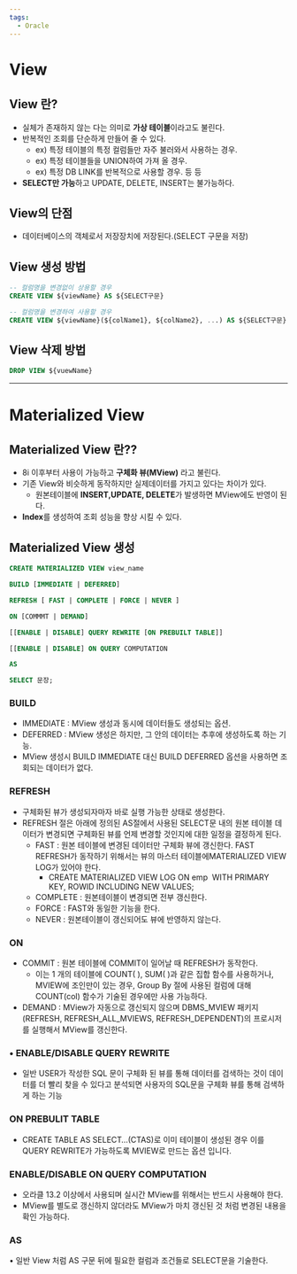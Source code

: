 ```yaml
---
tags:
  - Oracle
---
```

# View

## View 란?
- 실체가 존재하지 않는 다는 의미로 **가상 테이블**이라고도 불린다.
- 반복적인 조회를 단순하게 만들어 줄 수 있다.
	- ex) 특정 테이블의 특정 컬럼들만 자주 불러와서 사용하는 경우.
	- ex) 특정 테이블들을 UNION하여 가져 올 경우.
	- ex) 특정 DB LINK를 반복적으로 사용할 경우. 등 등
- **SELECT만 가능**하고 UPDATE, DELETE, INSERT는 불가능하다.

## View의 단점
- 데이터베이스의 객체로서 저장장치에 저장된다.(SELECT 구문을 저장)

## View 생성 방법
```sql
-- 컬럼명을 변경없이 상용할 경우
CREATE VIEW ${viewName} AS ${SELECT구문}

-- 컬럼명을 변경하여 사용할 경우
CREATE VIEW ${viewName}(${colName1}, ${colName2}, ...) AS ${SELECT구문}
```

## View 삭제 방법
```sql
DROP VIEW ${vuewName}
```

---
# Materialized View

## Materialized View 란??
- 8i 이후부터 사용이 가능하고 **구체화 뷰(MView)** 라고 불린다.
- 기존 View와 비슷하게 동작하지만 실제데이터를 가지고 있다는 차이가 있다.
	- 원본테이블에 **INSERT,UPDATE, DELETE**가 발생하면 MView에도 반영이 된다.
- **Index**를 생성하여 조회 성능을 향상 시킬 수 있다.

## Materialized View 생성
```sql
CREATE MATERIALIZED VIEW view_name

BUILD [IMMEDIATE | DEFERRED]

REFRESH [ FAST | COMPLETE | FORCE | NEVER ]

ON [COMMMT | DEMAND]

[[ENABLE | DISABLE] QUERY REWRITE [ON PREBUILT TABLE]]

[[ENABLE | DISABLE] ON QUERY COMPUTATION

AS

SELECT 문장;
```

### BUILD
- IMMEDIATE : MView 생성과 동시에 데이터들도 생성되는 옵션.
- DEFERRED : MView 생성은 하지만, 그 안의 데이터는 추후에 생성하도록 하는 기능.
- MView 생성시 BUILD IMMEDIATE 대신 BUILD DEFERRED 옵션을 사용하면 조회되는 데이터가 없다.

### REFRESH
- 구체화된 뷰가 생성되자마자 바로 실행 가능한 상태로 생성한다.
- REFRESH 절은 아래에 정의된 AS절에서 사용된 SELECT문 내의 원본 테이블 데이터가 변경되면 구체화된 뷰를 언제 변경할 것인지에 대한 일정을 결정하게 된다.
	- FAST : 원본 테이블에 변경된 데이터만 구체화 뷰에 갱신한다. FAST REFRESH가 동작하기 위해서는 뷰의 마스터 테이블에MATERIALIZED VIEW LOG가 있어야 한다.
		- CREATE MATERIALIZED VIEW LOG ON emp  WITH PRIMARY KEY, ROWID INCLUDING NEW VALUES;
	- COMPLETE : 원본테이블이 변경되면 전부 갱신한다.
	- FORCE : FAST와 동일한 기능을 한다.
	- NEVER : 원본테이블이 갱신되어도 뷰에 반영하지 않는다.

### ON
- COMMIT : 원본 테이블에 COMMIT이 일어날 때 REFRESH가 동작한다.
	- 이는 1 개의 테이블에 COUNT( ), SUM( )과 같은 집합 함수를 사용하거나, MVIEW에 조인만이 있는 경우, Group By 절에 사용된 컬럼에 대해 COUNT(col) 함수가 기술된 경우에만 사용 가능하다.
- DEMAND : MView가 자동으로 갱신되지 않으며 DBMS_MVIEW 패키지(REFRESH, REFRESH_ALL_MVIEWS, REFRESH_DEPENDENT)의 프로시저를 실행해서 MView를 갱신한다.

### • ENABLE/DISABLE QUERY REWRITE
- 일반 USER가 작성한 SQL 문이 구체화 된 뷰를 통해 데이터를 검색하는 것이 데이터를 더 빨리 찾을 수 있다고 분석되면 사용자의 SQL문을 구체화 뷰를 통해 검색하게 하는 기능

### ON PREBULIT TABLE
- CREATE TABLE AS SELECT…(CTAS)로 이미 테이블이 생성된 경우 이를 QUERY REWRITE가 가능하도록 MVIEW로 만드는 옵션 입니다.

### ENABLE/DISABLE ON QUERY COMPUTATION
- 오라클 13.2 이상에서 사용되며 실시간 MView를 위해서는 반드시 사용해야 한다.
- MView를 별도로 갱신하지 않더라도 MView가 마치 갱신된 것 처럼 변경된 내용을 확인 가능하다.

### AS
• 일반 View 처럼 AS 구문 뒤에 필요한 컬럼과 조건들로 SELECT문을 기술한다.
